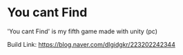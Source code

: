 # You cant Find
'You cant Find' is my  fifth game made with unity (pc)

Build Link: https://blog.naver.com/dlgidgkr/223202242344
